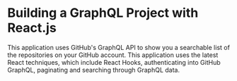# Building a GraphQL Project with React.js

This application uses GitHub's GraphQL API to show you a searchable list of the repositories on your GitHub account. This application uses the latest React techniques, which include React Hooks, authenticating into GitHub GraphQL, paginating and searching through GraphQL data.

